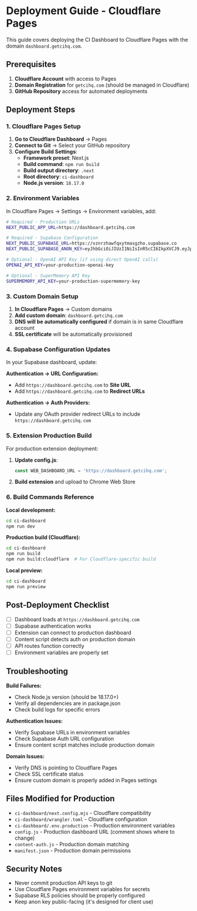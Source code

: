 # Deployment Guide - Cloudflare Pages

This guide covers deploying the CI Dashboard to Cloudflare Pages with the domain `dashboard.getcihq.com`.

## Prerequisites

1. **Cloudflare Account** with access to Pages
2. **Domain Registration** for `getcihq.com` (should be managed in Cloudflare)
3. **GitHub Repository** access for automated deployments

## Deployment Steps

### 1. Cloudflare Pages Setup

1. **Go to Cloudflare Dashboard** → Pages
2. **Connect to Git** → Select your GitHub repository
3. **Configure Build Settings**:
   - **Framework preset**: Next.js
   - **Build command**: `npm run build`
   - **Build output directory**: `.next`
   - **Root directory**: `ci-dashboard`
   - **Node.js version**: `18.17.0`

### 2. Environment Variables

In Cloudflare Pages → Settings → Environment variables, add:

```bash
# Required - Production URLs
NEXT_PUBLIC_APP_URL=https://dashboard.getcihq.com

# Required - Supabase Configuration
NEXT_PUBLIC_SUPABASE_URL=https://vznrzhawfqxytmasgzho.supabase.co
NEXT_PUBLIC_SUPABASE_ANON_KEY=eyJhbGciOiJIUzI1NiIsInR5cCI6IkpXVCJ9.eyJpc3MiOiJzdXBhYmFzZSIsInJlZiI6InZ6bnJ6aGF3ZnF4eXRtYXNnemhvIiwicm9sZSI6ImFub24iLCJpYXQiOjE3NTQ3MTcxMzIsImV4cCI6MjA3MDI5MzEzMn0.PrAXIwD4Bb-sslWUbEMCJrBAgZtCprRkXixbQeYmnaI

# Optional - OpenAI API Key (if using direct OpenAI calls)
OPENAI_API_KEY=your-production-openai-key

# Optional - SuperMemory API Key
SUPERMEMORY_API_KEY=your-production-supermemory-key
```

### 3. Custom Domain Setup

1. **In Cloudflare Pages** → Custom domains
2. **Add custom domain**: `dashboard.getcihq.com`
3. **DNS will be automatically configured** if domain is in same Cloudflare account
4. **SSL certificate** will be automatically provisioned

### 4. Supabase Configuration Updates

In your Supabase dashboard, update:

**Authentication → URL Configuration:**
- Add `https://dashboard.getcihq.com` to **Site URL**
- Add `https://dashboard.getcihq.com` to **Redirect URLs**

**Authentication → Auth Providers:**
- Update any OAuth provider redirect URLs to include `https://dashboard.getcihq.com`

### 5. Extension Production Build

For production extension deployment:

1. **Update config.js**:
   ```javascript
   const WEB_DASHBOARD_URL = 'https://dashboard.getcihq.com';
   ```

2. **Build extension** and upload to Chrome Web Store

### 6. Build Commands Reference

**Local development:**
```bash
cd ci-dashboard
npm run dev
```

**Production build (Cloudflare):**
```bash
cd ci-dashboard
npm run build
npm run build:cloudflare  # For Cloudflare-specific build
```

**Local preview:**
```bash
cd ci-dashboard
npm run preview
```

## Post-Deployment Checklist

- [ ] Dashboard loads at `https://dashboard.getcihq.com`
- [ ] Supabase authentication works
- [ ] Extension can connect to production dashboard
- [ ] Content script detects auth on production domain
- [ ] API routes function correctly
- [ ] Environment variables are properly set

## Troubleshooting

**Build Failures:**
- Check Node.js version (should be 18.17.0+)
- Verify all dependencies are in package.json
- Check build logs for specific errors

**Authentication Issues:**
- Verify Supabase URLs in environment variables
- Check Supabase Auth URL configuration
- Ensure content script matches include production domain

**Domain Issues:**
- Verify DNS is pointing to Cloudflare Pages
- Check SSL certificate status
- Ensure custom domain is properly added in Pages settings

## Files Modified for Production

- `ci-dashboard/next.config.mjs` - Cloudflare compatibility
- `ci-dashboard/wrangler.toml` - Cloudflare configuration
- `ci-dashboard/.env.production` - Production environment variables
- `config.js` - Production dashboard URL (comment shows where to change)
- `content-auth.js` - Production domain matching
- `manifest.json` - Production domain permissions

## Security Notes

- Never commit production API keys to git
- Use Cloudflare Pages environment variables for secrets
- Supabase RLS policies should be properly configured
- Keep anon key public-facing (it's designed for client use)